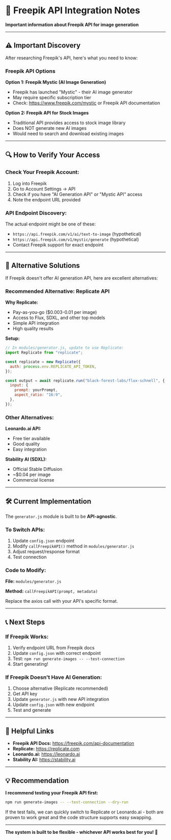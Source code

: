 # 📝 Freepik API Integration Notes

**Important information about Freepik API for image generation**

---

## ⚠️ Important Discovery

After researching Freepik's API, here's what you need to know:

### Freepik API Options

**Option 1: Freepik Mystic (AI Image Generation)**

- Freepik has launched "Mystic" - their AI image generator
- May require specific subscription tier
- Check: https://www.freepik.com/mystic or Freepik API documentation

**Option 2: Freepik API for Stock Images**

- Traditional API provides access to stock image library
- Does NOT generate new AI images
- Would need to search and download existing images

---

## 🔍 How to Verify Your Access

### Check Your Freepik Account:

1. Log into Freepik
2. Go to Account Settings → API
3. Check if you have "AI Generation API" or "Mystic API" access
4. Note the endpoint URL provided

### API Endpoint Discovery:

The actual endpoint might be one of these:

- `https://api.freepik.com/v1/ai/text-to-image` (hypothetical)
- `https://api.freepik.com/v1/mystic/generate` (hypothetical)
- Contact Freepik support for exact endpoint

---

## 🔄 Alternative Solutions

If Freepik doesn't offer AI generation API, here are excellent alternatives:

### Recommended Alternative: Replicate API

**Why Replicate:**

- Pay-as-you-go ($0.003-0.01 per image)
- Access to Flux, SDXL, and other top models
- Simple API integration
- High quality results

**Setup:**

```javascript
// In modules/generator.js, update to use Replicate:
import Replicate from "replicate";

const replicate = new Replicate({
  auth: process.env.REPLICATE_API_TOKEN,
});

const output = await replicate.run("black-forest-labs/flux-schnell", {
  input: {
    prompt: yourPrompt,
    aspect_ratio: "16:9",
  },
});
```

### Other Alternatives:

**Leonardo.ai API:**

- Free tier available
- Good quality
- Easy integration

**Stability AI (SDXL):**

- Official Stable Diffusion
- ~$0.04 per image
- Commercial license

---

## 🛠️ Current Implementation

The `generator.js` module is built to be **API-agnostic**.

### To Switch APIs:

1. Update `config.json` endpoint
2. Modify `callFreepikAPI()` method in `modules/generator.js`
3. Adjust request/response format
4. Test connection

### Code to Modify:

**File:** `modules/generator.js`

**Method:** `callFreepikAPI(prompt, metadata)`

Replace the axios call with your API's specific format.

---

## 📞 Next Steps

### If Freepik Works:

1. Verify endpoint URL from Freepik docs
2. Update `config.json` with correct endpoint
3. Test: `npm run generate-images -- --test-connection`
4. Start generating!

### If Freepik Doesn't Have AI Generation:

1. Choose alternative (Replicate recommended)
2. Get API key
3. Update `generator.js` with new API integration
4. Update `config.json` with new endpoint
5. Test and generate

---

## 🔗 Helpful Links

- **Freepik API Docs:** https://freepik.com/api-documentation
- **Replicate:** https://replicate.com
- **Leonardo.ai:** https://leonardo.ai
- **Stability AI:** https://stability.ai

---

## 💡 Recommendation

**I recommend testing your Freepik API first:**

```bash
npm run generate-images -- --test-connection --dry-run
```

If the test fails, we can quickly switch to Replicate or Leonardo.ai - both are proven to work great and the code structure supports easy swapping.

---

**The system is built to be flexible - whichever API works best for you! 🚀**

